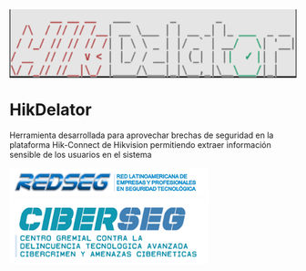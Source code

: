 <div align="center"><img src="./img/Banner.png" height="120px" align="center"></img></div> 
  
 # HikDelator 
 Herramienta desarrollada para aprovechar brechas de seguridad en la plataforma Hik-Connect de Hikvision permitiendo extraer información sensible de los usuarios en el sistema 
  
 <div><img src="./img/redseg.png" width="350px"><img src="./img/ciberseg-final.png" width="350px"></div>
